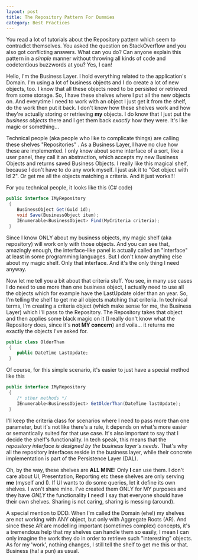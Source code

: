 ```yaml
---
layout: post
title: The Repository Pattern For Dummies
category: Best Practices
---
```


You read a lot of tutorials about the Repository pattern which seem to contradict themselves. You asked the question on StackOverflow and you also got conflicting answers. What can you do? Can anyone explain this pattern in a _simple_ manner without throwing all kinds of code and codetentious buzzwords at you? Yes, I can!

 Hello, I'm the Business Layer. I hold everything related to the application's Domain. I'm using a lot of business objects and I do create a lot of new objects, too. I know that all these objects need to be persisted or retrieved from some storage. So, I have these shelves where I put all the new objects on. And everytime I need to work with an object I just get it from the shelf, do the work then put it back. I don't know how these shelves work and how they're actually storing or retrieving **my** objects. I do know that I just put the _business objects_ there and I get them back _exactly_ how they were. It's like magic or something...

 Technical people (aka people who like to complicate things) are calling these shelves "Repositories" . As a Business Layer, I have no clue how these are implemented. I only know about some interface of a sort, like a user panel, they call it an abstraction, which accepts my new Business Objects and returns saved Business Objects. I really like this magical shelf, because I don't have to do any work myself. I just ask it to "Get object with Id 2". Or get me all the objects matching a criteria. And it just works!!!

 For you technical people, it looks like this (C# code)

  
```csharp
public interface IMyRepository
 {
	BusinessObject Get(Guid id);
	void Save(BusinessObject item);
	IEnumerable<BusinessObject> Find(MyCriteria criteria);
 }
```
  Since I know ONLY about my business objects, my magic shelf (aka repository) will work only with those objects. And you can see that, amazingly enough, the interface-like panel is actually called an "interface" at least in some programming languages. But I don't know anything else about my magic shelf. Only that interface. And it's the only thing I need anyway.

 Now let me tell you a bit about that criteria stuff. You see, in many use cases I do need to use more than one business object, I actually need to use all the objects which for example have the LastUpdate older than an year. So, I'm telling the shelf to get me all objects matching that criteria. In technical terms, I'm creating a criteria object (which make sense for me, the Business Layer) which I'll pass to the Repository. The Repository takes that object and then applies some black magic on it (I really don't know what the Repository does, since it's **not MY concern**) and voila... it returns me exactly the objects I've asked for.

  
```csharp
public class OlderThan
 {
	public DateTime LastUpdate;
 }
```
  Of course, for this simple scenario, it's easier to just have a special method like this

  
```csharp
public interface IMyRepository
 {
	/* other methods */
	IEnumerable<BusinessObject> GetOlderThan(DateTime lastUpdate);
 }
```
  I'll keep the criteria class for scenarios where I need to pass more than one parameter, but it's not like there's a rule, it depends on what's more easier or semantically suited for that use case. It's also important to say that I decide the shelf's functionality. In tech speak, this means that the _repository interface is designed by the business layer's needs_. That's why all the repository interfaces reside in the business layer, while their concrete implementation is part of the Persistence Layer (DAL).

 Oh, by the way, these shelves are **ALL MINE**! Only **I** can use them. I don't care about UI, Presentation, Reporting etc these shelves are only serving **me** (myself and I). If UI wants to do some queries, let it define its own shelves. I won't share mine. I've created them ONLY for MY purposes and they have _ONLY_ the functionality **I** need! I say that everyone should have their own shelves. Sharing is not caring, sharing is messing (around).

 A special mention to DDD. When I'm called the Domain (ehe!) my shelves are not working with ANY object, but only with Aggregate Roots (AR). And since these AR are modelling important (sometimes complex) concepts, it's a tremendous help that my shelves can handle them so easily, I mean I can only imagine the work they do in order to retrieve such "interesting" objects. As for my 'work', nothing changes, I still tell the shelf to get me this or that. Business (ha! a pun) as usual.


